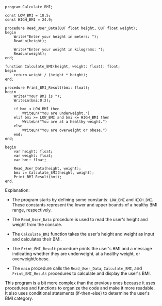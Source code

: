 ```portland
program Calculate_BMI;

const LOW_BMI = 18.5;
const HIGH_BMI = 24.9;

procedure Read_User_Data(OUT float height, OUT float weight);
begin
    Write("Enter your height in meters: ");
    ReadLn(height);

    Write("Enter your weight in kilograms: ");
    ReadLn(weight);
end;

function Calculate_BMI(height, weight: float): float;
begin
    return weight / (height * height);
end;

procedure Print_BMI_Result(bmi: float);
begin
    Write("Your BMI is ");
    WriteLn(bmi:0:2);

    if bmi < LOW_BMI then
        WriteLn("You are underweight.")
    elif bmi >= LOW_BMI and bmi <= HIGH_BMI then
        WriteLn("You are at a healthy weight.")
    else
        WriteLn("You are overweight or obese.")
    end;
end;

begin
    var height: float;
    var weight: float;
    var bmi: float;

    Read_User_Data(height, weight);
    bmi := Calculate_BMI(height, weight);
    Print_BMI_Result(bmi);
end.
```
Explanation:

* The program starts by defining some constants: `LOW_BMI` and `HIGH_BMI`. These constants represent the lower and upper bounds of a healthy BMI range, respectively.

* The `Read_User_Data` procedure is used to read the user's height and weight from the console.

* The `Calculate_BMI` function takes the user's height and weight as input and calculates their BMI.

* The `Print_BMI_Result` procedure prints the user's BMI and a message indicating whether they are underweight, at a healthy weight, or overweight/obese.

* The `main` procedure calls the `Read_User_Data`, `Calculate_BMI`, and `Print_BMI_Result` procedures to calculate and display the user's BMI.

This program is a bit more complex than the previous ones because it uses procedures and functions to organize the code and make it more readable. It also uses conditional statements (if-then-else) to determine the user's BMI category.